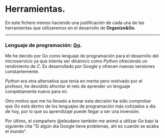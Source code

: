 # Herramientas.
En este fichero iremos haciendo una justificación de cada una de las herramientas que utilizaremos en el desarrollo de **Organize&Go**.

---

### Lenguaje de programación: [Go](https://golang.org).
Me he decido por Go como lenguaje de programación para el desarrollo del microservicio ya que intenta ser dinámico como *Python* ofreciendo un rendimiento de *C*. Es desarrollado por Google y ofrecen nuevas versiones constantemente.

*Python* era otra alternativa que tenía en mente pero motivado por el profesor, he decidido afrontar el reto de aprender un lenguaje completamente nuevo para mí.

Otro motivo que me ha llevado a tomar esta decisión ha sido comprobar que *Go* está dentro de los lenguajes de programación más cotizados a día de hoy, por lo que su aprendizaje puede llegar a ser una inversión.

Por último, el compañero @elsudano también me animó a utilizar *Go* bajo la siguiente cita "Si algún día Google tiene problemas, ahí es cuando se acaba el mundo".
